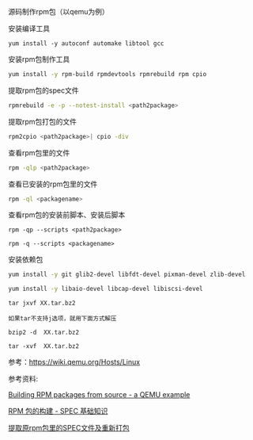 源码制作rpm包（以qemu为例）

安装编译工具

```
yum install -y autoconf automake libtool gcc
```



 安装rpm包制作工具

```bash
yum install -y rpm-build rpmdevtools rpmrebuild rpm cpio
```

提取rpm包的spec文件

```bash
rpmrebuild -e -p --notest-install <path2package>
```

提取rpm包打包的文件

```bash
rpm2cpio <path2package>| cpio -div
```

查看rpm包里的文件

```bash
rpm -qlp <path2package>
```

查看已安装的rpm包里的文件

```bash
rpm -ql <packagename>
```

查看rpm包的安装前脚本、安装后脚本

```
rpm -qp --scripts <path2package>
```

```
rpm -q --scripts <packagename>
```





安装依赖包

```bash
yum install -y git glib2-devel libfdt-devel pixman-devel zlib-devel
```

```bash
yum install -y libaio-devel libcap-devel libiscsi-devel
```



```
tar jxvf XX.tar.bz2

如果tar不支持j选项，就用下面方式解压

bzip2 -d  XX.tar.bz2

tar -xvf  XX.tar.bz2
```









参考：https://wiki.qemu.org/Hosts/Linux



参考资料:

[Building RPM packages from source - a QEMU example](https://neutrollized.blogspot.com/2018/02/building-rpm-package-from-source-qemu.html)

[RPM 包的构建 - SPEC 基础知识](https://www.cnblogs.com/michael-xiang/p/10480809.html)

[提取原rpm包里的SPEC文件及重新打包](https://blog.csdn.net/jk775800/article/details/88643440)